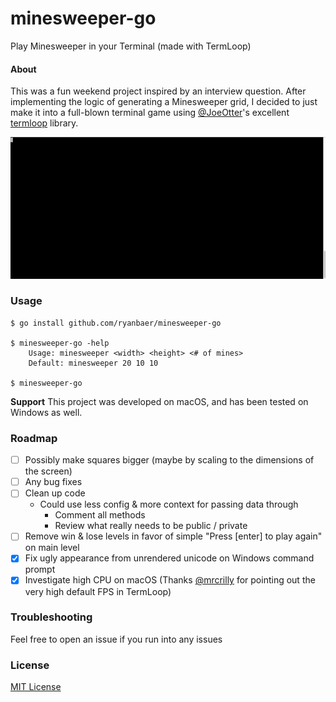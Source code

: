 # minesweeper-go
Play Minesweeper in your Terminal (made with TermLoop)

#### About

This was a fun weekend project inspired by an interview question.
After implementing the logic of generating a Minesweeper grid, I decided to just make it into a full-blown terminal game using
[@JoeOtter](https://github.com/JoelOtter)'s excellent [termloop](https://github.com/JoelOtter/termloop) library.

![](https://github.com/ryanbaer/minesweeper-go/blob/master/images/preview.gif?raw=true)




### Usage
```
$ go install github.com/ryanbaer/minesweeper-go

$ minesweeper-go -help
	Usage: minesweeper <width> <height> <# of mines>
	Default: minesweeper 20 10 10

$ minesweeper-go
```

**Support**
This project was developed on macOS, and has been tested on Windows as well.

### Roadmap

- [ ] Possibly make squares bigger (maybe by scaling to the dimensions of the screen)
- [ ] Any bug fixes
- [ ] Clean up code
  - Could use less config & more context for passing data through
    - Comment all methods
    - Review what really needs to be public / private
- [ ] Remove win & lose levels in favor of simple "Press [enter] to play again" on main level
- [x] Fix ugly appearance from unrendered unicode on Windows command prompt
- [x] Investigate high CPU on macOS (Thanks [@mrcrilly](https://github.com/mrcrilly) for pointing out the very high default FPS in TermLoop)

### Troubleshooting
Feel free to open an issue if you run into any issues


### License

[MIT License](https://github.com/ryanbaer/minesweeper-go/blob/master/LICENSE/)
